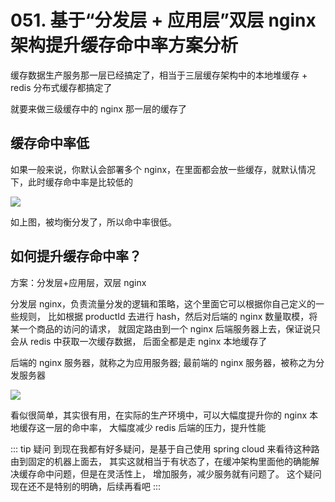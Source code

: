 # 051. 基于“分发层 + 应用层”双层 nginx 架构提升缓存命中率方案分析
缓存数据生产服务那一层已经搞定了，相当于三层缓存架构中的本地堆缓存 + redis 分布式缓存都搞定了

就要来做三级缓存中的 nginx 那一层的缓存了
## 缓存命中率低
如果一般来说，你默认会部署多个 nginx，在里面都会放一些缓存，就默认情况下，此时缓存命中率是比较低的

![](https://txxs.github.io/pic/record/cache-pdp/markdown-img-paste-20190407210110612.png)

如上图，被均衡分发了，所以命中率很低。

## 如何提升缓存命中率？
方案：分发层+应用层，双层 nginx

分发层 nginx，负责流量分发的逻辑和策略，这个里面它可以根据你自己定义的一些规则，
比如根据 productId 去进行 hash，然后对后端的 nginx 数量取模，将某一个商品的访问的请求，
就固定路由到一个 nginx 后端服务器上去，保证说只会从 redis 中获取一次缓存数据，
后面全都是走 nginx 本地缓存了

后端的 nginx 服务器，就称之为应用服务器; 最前端的 nginx 服务器，被称之为分发服务器

![](https://txxs.github.io/pic/record/cache-pdp/markdown-img-paste-20190407205614275.png)

看似很简单，其实很有用，在实际的生产环境中，可以大幅度提升你的 nginx 本地缓存这一层的命中率，
大幅度减少 redis 后端的压力，提升性能

::: tip 疑问
到现在我都有好多疑问，是基于自己使用 spring cloud 来看待这种路由到固定的机器上面去，
其实这就相当于有状态了，在缓冲架构里面他的确能解决缓存命中问题，但是在灵活性上，
增加服务，减少服务就有问题了。 这个疑问现在还不是特别的明确，后续再看吧
:::
